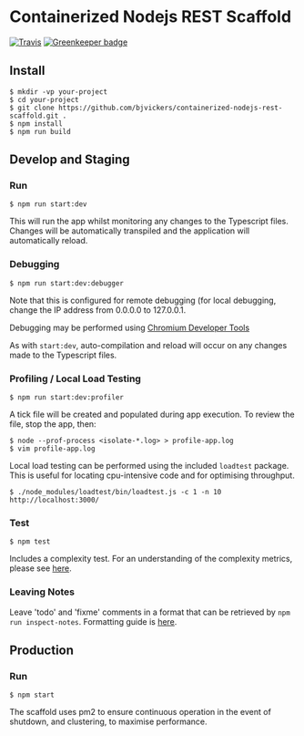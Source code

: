 # Containerized Nodejs REST Scaffold
[![Travis](https://travis-ci.org/bjvickers/containerized-nodejs-rest-scaffold.svg?branch=master)](https://travis-ci.org/bjvickers/containerized-nodejs-rest-scaffold)
[![Greenkeeper badge](https://badges.greenkeeper.io/bjvickers/containerized-nodejs-rest-scaffold.svg)](https://greenkeeper.io/)


## Install
```
$ mkdir -vp your-project  
$ cd your-project  
$ git clone https://github.com/bjvickers/containerized-nodejs-rest-scaffold.git .  
$ npm install  
$ npm run build  
```


## Develop and Staging
### Run
```
$ npm run start:dev  
```
This will run the app whilst monitoring any changes to the Typescript files.
Changes will be automatically transpiled and the application will automatically reload.


### Debugging
```
$ npm run start:dev:debugger   
```
Note that this is configured for remote debugging (for local debugging,
change the IP address from 0.0.0.0 to 127.0.0.1. 

Debugging may be performed using [Chromium Developer Tools](https://nodejs.org/en/docs/guides/debugging-getting-started)

As with `start:dev`, auto-compilation and reload will occur on any changes
made to the Typescript files.


### Profiling / Local Load Testing
```
$ npm run start:dev:profiler   
```
A tick file will be created and populated during app execution.
To review the file, stop the app, then:
```
$ node --prof-process <isolate-*.log> > profile-app.log
$ vim profile-app.log   
```
Local load testing can be performed using the included `loadtest` package.
This is useful for locating cpu-intensive code and for optimising throughput.
```
$ ./node_modules/loadtest/bin/loadtest.js -c 1 -n 10 http://localhost:3000/
```


### Test
```
$ npm test   
```
Includes a complexity test. For an understanding of the complexity metrics,
please see [here](https://github.com/escomplex/escomplex/blob/master/METRICS.md).


### Leaving Notes
Leave 'todo' and 'fixme' comments in a format that can be retrieved by
`npm run inspect-notes`. Formatting guide is [here](https://www.npmjs.com/package/notes).



## Production
### Run
```
$ npm start   
```

The scaffold uses pm2 to ensure continuous operation in the event of shutdown, 
and clustering, to maximise performance.
